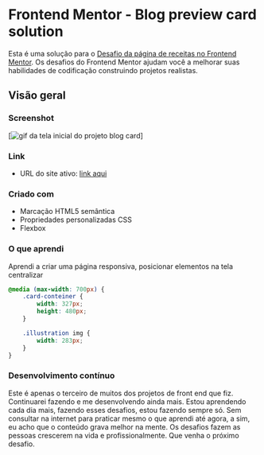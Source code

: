 # Frontend Mentor - Blog preview card solution

Esta é uma solução para o [Desafio da página de receitas no Frontend Mentor](https://www.frontendmentor.io/challenges/recipe-page-KiTsR8QQKm). Os desafios do Frontend Mentor ajudam você a melhorar suas habilidades de codificação construindo projetos realistas.

## Visão geral

### Screenshot

[<img src="./assets/images/blog-preview-card.gif.gif" alt="gif da tela inicial do projeto blog card">]


### Link


- URL do site ativo: [link aqui](https://andersonf-dev.github.io/blog-preview-card/)



### Criado com

- Marcação HTML5 semântica
- Propriedades personalizadas CSS
- Flexbox



### O que aprendi

Aprendi a criar uma página responsiva, posicionar elementos na tela centralizar




```css
@media (max-width: 700px) {
    .card-conteiner {
        width: 327px;
        height: 480px;
    }

    .illustration img {
        width: 283px;
    }
}
```

### Desenvolvimento contínuo

Este é apenas o terceiro de muitos dos projetos de front end que fiz. Continuarei fazendo e me desenvolvendo ainda mais. Estou aprendendo cada dia mais, fazendo esses desafios, estou fazendo sempre só. 
Sem consultar na internet para praticar mesmo o que aprendi até agora, a sim, eu acho que o conteúdo grava melhor na mente. Os desafios fazem as pessoas crescerem na vida e profissionalmente. Que venha o próximo desafio.
